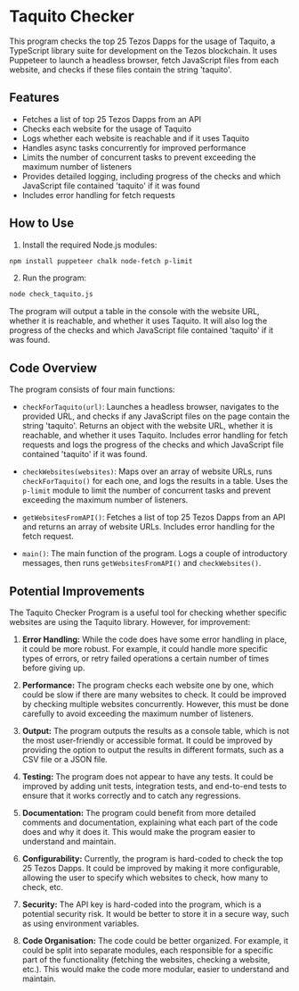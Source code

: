 # Taquito Checker

This program checks the top 25 Tezos Dapps for the usage of Taquito, a TypeScript library suite for development on the Tezos blockchain. It uses Puppeteer to launch a headless browser, fetch JavaScript files from each website, and checks if these files contain the string 'taquito'.

## Features

- Fetches a list of top 25 Tezos Dapps from an API
- Checks each website for the usage of Taquito
- Logs whether each website is reachable and if it uses Taquito
- Handles async tasks concurrently for improved performance
- Limits the number of concurrent tasks to prevent exceeding the maximum number of listeners
- Provides detailed logging, including progress of the checks and which JavaScript file contained 'taquito' if it was found
- Includes error handling for fetch requests

## How to Use

1. Install the required Node.js modules:

```bash
npm install puppeteer chalk node-fetch p-limit
```

2. Run the program:

```bash
node check_taquito.js
```

The program will output a table in the console with the website URL, whether it is reachable, and whether it uses Taquito. It will also log the progress of the checks and which JavaScript file contained 'taquito' if it was found.

## Code Overview

The program consists of four main functions:

- `checkForTaquito(url)`: Launches a headless browser, navigates to the provided URL, and checks if any JavaScript files on the page contain the string 'taquito'. Returns an object with the website URL, whether it is reachable, and whether it uses Taquito. Includes error handling for fetch requests and logs the progress of the checks and which JavaScript file contained 'taquito' if it was found.

- `checkWebsites(websites)`: Maps over an array of website URLs, runs `checkForTaquito()` for each one, and logs the results in a table. Uses the `p-limit` module to limit the number of concurrent tasks and prevent exceeding the maximum number of listeners.

- `getWebsitesFromAPI()`: Fetches a list of top 25 Tezos Dapps from an API and returns an array of website URLs. Includes error handling for the fetch request.

- `main()`: The main function of the program. Logs a couple of introductory messages, then runs `getWebsitesFromAPI()` and `checkWebsites()`.

## Potential Improvements

The Taquito Checker Program is a useful tool for checking whether specific websites are using the Taquito library. However, for improvement:

1. **Error Handling:** While the code does have some error handling in place, it could be more robust. For example, it could handle more specific types of errors, or retry failed operations a certain number of times before giving up.

2. **Performance:** The program checks each website one by one, which could be slow if there are many websites to check. It could be improved by checking multiple websites concurrently. However, this must be done carefully to avoid exceeding the maximum number of listeners.

3. **Output:** The program outputs the results as a console table, which is not the most user-friendly or accessible format. It could be improved by providing the option to output the results in different formats, such as a CSV file or a JSON file.

4. **Testing:** The program does not appear to have any tests. It could be improved by adding unit tests, integration tests, and end-to-end tests to ensure that it works correctly and to catch any regressions.

5. **Documentation:** The program could benefit from more detailed comments and documentation, explaining what each part of the code does and why it does it. This would make the program easier to understand and maintain.

6. **Configurability:** Currently, the program is hard-coded to check the top 25 Tezos Dapps. It could be improved by making it more configurable, allowing the user to specify which websites to check, how many to check, etc.

7. **Security:** The API key is hard-coded into the program, which is a potential security risk. It would be better to store it in a secure way, such as using environment variables. 

8. **Code Organisation:** The code could be better organized. For example, it could be split into separate modules, each responsible for a specific part of the functionality (fetching the websites, checking a website, etc.). This would make the code more modular, easier to understand and maintain.
